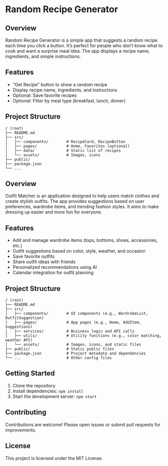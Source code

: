 
# Random Recipe Generator

## Overview
Random Recipe Generator is a simple app that suggests a random recipe each time you click a button. It’s perfect for people who don’t know what to cook and want a surprise meal idea. The app displays a recipe name, ingredients, and simple instructions.

## Features
- “Get Recipe” button to show a random recipe
- Display recipe name, ingredients, and instructions
- Optional: Save favorite recipes
- Optional: Filter by meal type (breakfast, lunch, dinner)

## Project Structure
```
/ (root)
├── README.md
├── src/
│   ├── components/        # RecipeCard, RecipeButton
│   ├── pages/             # Home, Favorites (optional)
│   ├── data/              # Static list of recipes
│   └── assets/            # Images, icons
├── public/
├── package.json
└── ...
```

## Overview
Outfit Matcher is an application designed to help users match clothes and create stylish outfits. The app provides suggestions based on user preferences, wardrobe items, and trending fashion styles. It aims to make dressing up easier and more fun for everyone.

## Features
- Add and manage wardrobe items (tops, bottoms, shoes, accessories, etc.)
- Outfit suggestions based on color, style, weather, and occasion
- Save favorite outfits
- Share outfit ideas with friends
- Personalized recommendations using AI
- Calendar integration for outfit planning

## Project Structure
```
/ (root)
├── README.md
├── src/
│   ├── components/        # UI components (e.g., WardrobeList, OutfitSuggestion)
│   ├── pages/             # App pages (e.g., Home, AddItem, Suggestions)
│   ├── services/          # Business logic and API calls
│   ├── utils/             # Utility functions (e.g., color matching, weather API)
│   └── assets/            # Images, icons, and static files
├── public/                # Static public files
├── package.json           # Project metadata and dependencies
└── ...                    # Other config files
```

## Getting Started
1. Clone the repository
2. Install dependencies: `npm install`
3. Start the development server: `npm start`

## Contributing
Contributions are welcome! Please open issues or submit pull requests for improvements.

## License
This project is licensed under the MIT License.